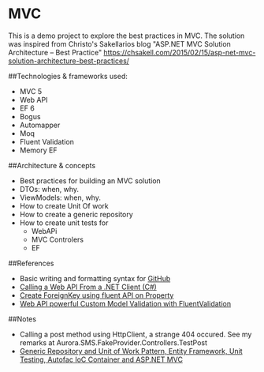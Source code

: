 # MVC
This is a demo project to explore the best practices in MVC. 
The solution was inspired from Christo's Sakellarios blog "ASP.NET MVC Solution Architecture – Best Practice"
https://chsakell.com/2015/02/15/asp-net-mvc-solution-architecture-best-practices/



##Technologies & frameworks used:
- MVC 5
- Web API
- EF 6
- Bogus
- Automapper
- Moq
- Fluent Validation
- Memory EF


##Architecture & concepts
- Best practices for building an MVC solution
- DTOs: when, why.
- ViewModels: when, why.
- How to create Unit Of work
- How to create a generic repository
- How to create unit tests for
  - WebAPi
  - MVC Controlers
  - EF

##References
- Basic writing and formatting syntax for [GitHub](https://help.github.com/articles/basic-writing-and-formatting-syntax/)
- [Calling a Web API From a .NET Client (C#)](https://www.asp.net/web-api/overview/advanced/calling-a-web-api-from-a-net-client)
- [Create ForeignKey using fluent API on Property](http://www.entityframeworktutorial.net/code-first/configure-one-to-many-relationship-in-code-first.aspx)
- [Web API powerful Custom Model Validation with FluentValidation](https://chsakell.com/2015/01/17/web-api-powerful-custom-model-validation-with-fluentvalidation/)

##Notes
- Calling a post method using HttpClient, a strange 404 occured. See my remarks at Aurora.SMS.FakeProvider.Controllers.TestPost
- [Generic Repository and Unit of Work Pattern, Entity Framework, Unit Testing, Autofac IoC Container and ASP.NET MVC](http://techbrij.com/unit-testing-asp-net-mvc-controller-service)
